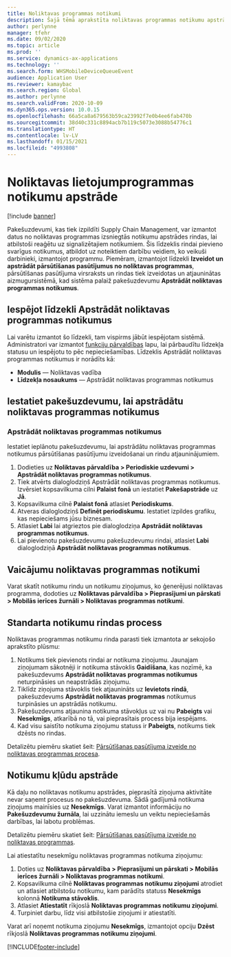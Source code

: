 ```yaml
---
title: Noliktavas programmas notikumi
description: Šajā tēmā aprakstīta noliktavas programmas notikumu apstrāde, ko izmanto, lai apstrādātu noliktavas programmas notikumu ziņojumus kā daļu no pakešuzdevuma.
author: perlynne
manager: tfehr
ms.date: 09/02/2020
ms.topic: article
ms.prod: ''
ms.service: dynamics-ax-applications
ms.technology: ''
ms.search.form: WHSMobileDeviceQueueEvent
audience: Application User
ms.reviewer: kamaybac
ms.search.region: Global
ms.author: perlynne
ms.search.validFrom: 2020-10-09
ms.dyn365.ops.version: 10.0.15
ms.openlocfilehash: 66a5ca8a679563b59ca23992f7e0b4ee6fab470b
ms.sourcegitcommit: 38d40c331c8894acb7b119c5073e3088b54776c1
ms.translationtype: HT
ms.contentlocale: lv-LV
ms.lasthandoff: 01/15/2021
ms.locfileid: "4993808"
---
```

# <a name="warehouse-app-event-processing"></a>Noliktavas lietojumprogrammas notikumu apstrāde

[!include [banner](../includes/banner.md)]

Pakešuzdevumi, kas tiek izpildīti Supply Chain Management, var izmantot datus no noliktavas programmas izsniegtās notikumu apstrādes rindas, lai atbilstoši reaģētu uz signalizētajiem notikumiem. Šis līdzeklis rindai pievieno svarīgus notikumus, atbildot uz noteiktiem darbību veidiem, ko veikuši darbinieki, izmantojot programmu. Piemēram, izmantojot līdzekli **Izveidot un apstrādāt pārsūtīšanas pasūtījumus no noliktavas programmas**, pārsūtīšanas pasūtījuma virsraksts un rindas tiek izveidotas un atjauninātas aizmugursistēmā, kad sistēma palaiž pakešuzdevumu **Apstrādāt noliktavas programmas notikumus**.

## <a name="enable-the-process-warehouse-app-events-feature"></a>Iespējot līdzekli Apstrādāt noliktavas programmas notikumus

Lai varētu izmantot šo līdzekli, tam vispirms jābūt iespējotam sistēmā. Administratori var izmantot [funkciju pārvaldības](../../fin-ops-core/fin-ops/get-started/feature-management/feature-management-overview.md) lapu, lai pārbaudītu līdzekļa statusu un iespējotu to pēc nepieciešamības. Līdzeklis Apstrādāt noliktavas programmas notikumus ir norādīts kā:

- **Modulis** — Noliktavas vadība
- **Līdzekļa nosaukums** — Apstrādāt noliktavas programmas notikumus

## <a name="set-up-a-batch-job-to-process-warehouse-app-events"></a>Iestatiet pakešuzdevumu, lai apstrādātu noliktavas programmas notikumus

### <a name="process-warehouse-app-events"></a>Apstrādāt noliktavas programmas notikumus

Iestatiet ieplānotu pakešuzdevumu, lai apstrādātu noliktavas programmas notikumus pārsūtīšanas pasūtījumu izveidošanai un rindu atjauninājumiem.

1. Dodieties uz **Noliktavas pārvaldība \> Periodiskie uzdevumi \> Apstrādāt noliktavas programmas notikumus**.
1. Tiek atvērts dialoglodziņš Apstrādāt noliktavas programmas notikumus. Izvērsiet kopsavilkuma cilni **Palaist fonā** un iestatiet **Pakešapstrāde** uz **Jā**.
1. Kopsavilkuma cilnē **Palaist fonā** atlasiet **Periodiskums**.
1. Atveras dialoglodziņš **Definēt periodiskumu**. Iestatiet izpildes grafiku, kas nepieciešams jūsu biznesam.
1. Atlasiet **Labi** lai atgrieztos pie dialoglodziņa **Apstrādāt noliktavas programmas notikumus**.
1. Lai pievienotu pakešuzdevumu pakešuzdevumu rindai, atlasiet **Labi** dialoglodziņā **Apstrādāt noliktavas programmas notikumus**.

## <a name="query-warehouse-app-events"></a>Vaicājumu noliktavas programmas notikumi

Varat skatīt notikumu rindu un notikumu ziņojumus, ko ģenerējusi noliktavas programma, dodoties uz **Noliktavas pārvaldība \> Pieprasījumi un pārskati \> Mobilās ierīces žurnāli \> Noliktavas programmas notikumi**.

## <a name="the-standard-event-queue-process"></a>Standarta notikumu rindas process

Noliktavas programmas notikumu rinda parasti tiek izmantota ar sekojošo aprakstīto plūsmu:

1. Notikums tiek pievienots rindai ar notikuma ziņojumu. Jaunajam ziņojumam sākotnēji ir notikuma stāvoklis **Gaidīšana**, kas nozīmē, ka pakešuzdevums **Apstrādāt noliktavas programmas notikumus** neturpināsies un neapstrādās ziņojumu.
1. Tiklīdz ziņojuma stāvoklis tiek atjaunināts uz **Ievietots rindā**, pakešuzdevums **Apstrādāt noliktavas programmas** notikumus turpināsies un apstrādās notikumu.
1. Pakešuzdevums atjaunina notikuma stāvokļus uz vai nu **Pabeigts** vai **Nesekmīgs**, atkarībā no tā, vai pieprasītais process bija iespējams.
1. Kad visu saistīto notikuma ziņojumu statuss ir **Pabeigts**, notikums tiek dzēsts no rindas.

 Detalizētu piemēru skatiet šeit: [Pārsūtīšanas pasūtījuma izveide no noliktavas programmas procesa](create-transfer-order-from-warehouse-app.md).

## <a name="handle-event-errors"></a>Notikumu kļūdu apstrāde

Kā daļu no noliktavas notikumu apstrādes, pieprasītā ziņojuma aktivitāte nevar saņemt procesus no pakešuzdevuma. Šādā gadījumā notikuma ziņojums mainīsies uz **Nesekmīgs**. Varat izmantot informāciju no **Pakešuzdevumu žurnāla**, lai uzzinātu iemeslu un veiktu nepieciešamās darbības, lai labotu problēmas.

Detalizētu piemēru skatiet šeit: [Pārsūtīšanas pasūtījuma izveide no noliktavas programmas](create-transfer-order-from-warehouse-app.md).

Lai atiestatītu nesekmīgu noliktavas programmas notikuma ziņojumu:

1. Doties uz **Noliktavas pārvaldība \> Pieprasījumi un pārskati \> Mobilās ierīces žurnāli \> Noliktavas programmas notikumi**.
1. Kopsavilkuma cilnē **Noliktavas programmas notikumu ziņojumi** atrodiet un atlasiet atbilstošu notikumu, kam parādīts statuss **Nesekmīgs** kolonnā **Notikuma stāvoklis**.
1. Atlasiet **Atiestatīt** rīkjoslā **Noliktavas programmas notikumu ziņojumi**.
1. Turpiniet darbu, līdz visi atbilstošie ziņojumi ir atiestatīti.

Varat arī noņemt notikuma ziņojumu **Nesekmīgs**, izmantojot opciju **Dzēst** rīkjoslā **Noliktavas programmas notikumu ziņojumi**.


[!INCLUDE[footer-include](../../includes/footer-banner.md)]